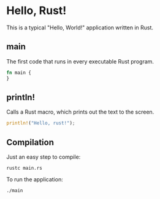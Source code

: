 # Hello, Rust!

This is a typical "Hello, World!" application written in Rust.

## main

The first code that runs in every executable Rust program.

```rust
fn main {
}
```

## println!

Calls a Rust macro, which prints out the text to the screen.

```rust
println!("Hello, rust!");
```

## Compilation

Just an easy step to compile:

```shell
rustc main.rs
```

To run the application:

```shell
./main
```
